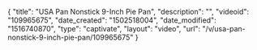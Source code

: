 {
    "title": "USA Pan Nonstick 9-Inch Pie Pan",
    "description": "",
    "videoid": "109965675",
    "date_created": "1502518004",
    "date_modified": "1516740870",
    "type": "captivate",
    "layout": "video",
    "url": "\/v\/usa-pan-nonstick-9-inch-pie-pan\/109965675"
}